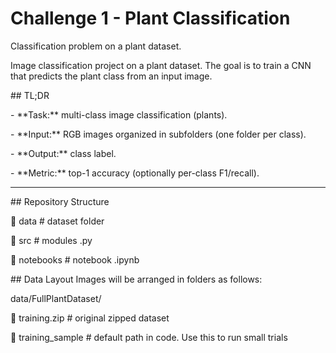 # Challenge 1 - Plant Classification



Classification problem on a plant dataset.



Image classification project on a plant dataset. The goal is to train a CNN that predicts the plant class from an input image.



\## TL;DR

\- \*\*Task:\*\* multi-class image classification (plants).

\- \*\*Input:\*\* RGB images organized in subfolders (one folder per class).

\- \*\*Output:\*\* class label.

\- \*\*Metric:\*\* top-1 accuracy (optionally per-class F1/recall).


---


\## Repository Structure


📁 data                     # dataset folder

📂 src                      # modules .py

📂 notebooks                # notebook .ipynb


\## Data Layout
Images will be arranged in folders as follows:

data/FullPlantDataset/

📁 training.zip	            # original zipped dataset

📁 training_sample		    # default path in code. Use this to run small trials

